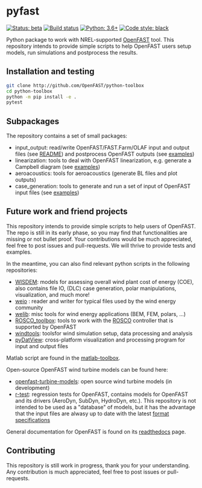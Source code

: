 # pyfast

[![Status: beta](https://img.shields.io/badge/status-beta-yellow)](https://github.com/openfast/python-toolbox/tree/dev)
[![Build status](https://github.com/openfast/python-toolbox/workflows/Development%20Pipeline/badge.svg)](https://github.com/OpenFAST/python-toolbox/actions?query=workflow%3A%22Development+Pipeline%22)
[![Python: 3.6+](https://img.shields.io/badge/python-3.6%2B-informational)](https://www.python.org/)
[![Code style: black](https://img.shields.io/badge/code%20style-black-000000.svg)](https://github.com/psf/black)

Python package to work with NREL-supported [OpenFAST](https://github.com/OpenFAST/openfast) tool.
This repository intends to provide simple scripts to help OpenFAST users setup models, run simulations and postprocess the results. 


## Installation and testing

```bash
git clone http://github.com/OpenFAST/python-toolbox
cd python-toolbox
python -m pip install -e .
pytest
```



## Subpackages

The repository contains a set of small packages:

- input\_output: read/write OpenFAST/FAST.Farm/OLAF input and output files (see [README](pyFAST/input_output)) and postprocess OpenFAST outputs (see [examples](pyFAST/input_output/examples))
- linearization: tools to deal with OpenFAST linearization, e.g. generate a Campbell diagram (see [examples](pyFAST/linearization/examples/))
- aeroacoustics: tools for aeroacoustics (generate BL files and plot outputs)
- case\_generation: tools to generate and run a set of input of OpenFAST input files (see [examples](pyFAST/case_generation/examples))



## Future work and friend projects

This repository intends to provide simple scripts to help users of OpenFAST. 
The repo is still in its early phase, so you may find that functionalities are missing or not bullet proof. 
Your contributions would be much appreciated, feel free to post issues and pull-requests. We will thrive to provide tests and examples.

In the meantime, you can also find relevant python scripts in the following repositories:

- [WISDEM](https://github.com/WISDEM/WISDEM): models for assessing overall wind plant cost of energy (COE), also contains file IO, (DLC) case generation, polar manipulations, visualization, and much more! 
- [weio](https://github.com/ebranlard/weio) : reader and writer for typical files used by the wind energy community
- [welib](https://github.com/ebranlard/welib): misc tools for wind energy applications (BEM, FEM, polars, ...)
- [ROSCO_toolbox](https://github.com/NREL/ROSCO_toolbox): tools to work with the [ROSCO](https://github.com/NREL/ROSCO) controller that is supported by OpenFAST
- [windtools](https://github.com/NREL/windtools): toolsfor wind simulation setup, data processing and analysis
- [pyDatView](https://github.com/ebranlard/pyDatView): cross-platform visualization and processing program for input and output files

Matlab script are found in the [matlab-toolbox]((https://github.com/OpenFAST/matlab-toolbox)).

Open-source OpenFAST wind turbine models can be found here:
- [openfast-turbine-models](https://github.com/NREL/openfast-turbine-models): open source wind turbine models (in development)
- [r-test](https://github.com/OpenFAST/r-test): regression tests for OpenFAST, contains models for OpenFAST and its drivers (AeroDyn, SubDyn, HydroDyn, etc.). This repository is not intended to be used as a "database" of models, but it has the advantage that the input files are alwasy up to date with the latest [format specifications](https://openfast.readthedocs.io/en/master/source/user/api_change.html)


General documentation for OpenFAST is found on its [readthedocs](https://openfast.readthedocs.io/) page.



## Contributing

This repository is still work in progress, thank you for your understanding.
Any contribution is much appreciated, feel free to post issues or pull-requests.



